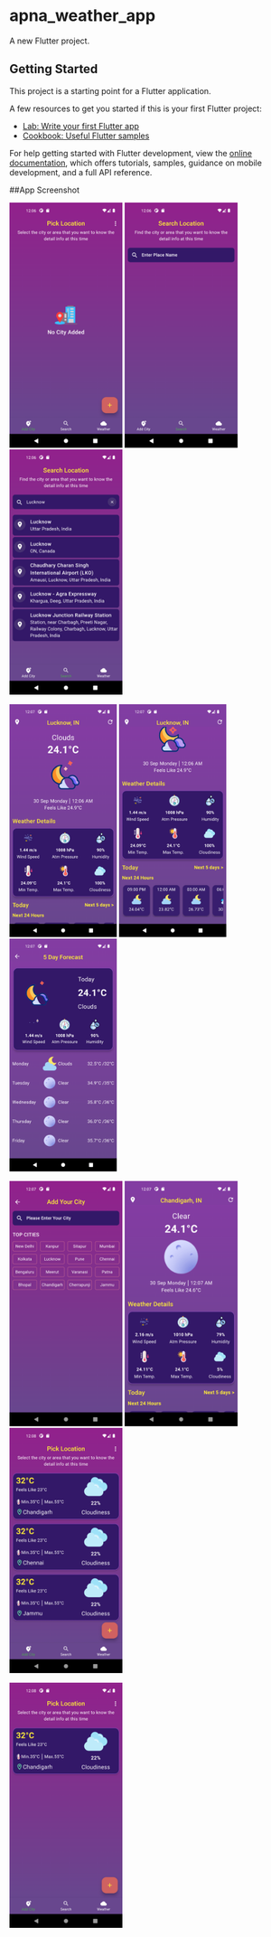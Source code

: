 # apna_weather_app

A new Flutter project.

## Getting Started

This project is a starting point for a Flutter application.

A few resources to get you started if this is your first Flutter project:

- [Lab: Write your first Flutter app](https://docs.flutter.dev/get-started/codelab)
- [Cookbook: Useful Flutter samples](https://docs.flutter.dev/cookbook)

For help getting started with Flutter development, view the
[online documentation](https://docs.flutter.dev/), which offers tutorials,
samples, guidance on mobile development, and a full API reference.

##App Screenshot
<p>
    <img src = 'assets/screenshot/s1.png' width=200>
    <img src = 'assets/screenshot/s2.png' width=200>
    <img src = 'assets/screenshot/s3.png' width=200>
</p>


<p>
    <img src = 'assets/screenshot/s4.png' width=190>
    <img src = 'assets/screenshot/s5.png' width=190>
    <img src = 'assets/screenshot/s6.png' width=190>
</p>


<p>
    <img src = 'assets/screenshot/s7.png' width=200>
    <img src = 'assets/screenshot/s8.png' width=200>
    <img src = 'assets/screenshot/s9.png' width=200>
</p>

<img src = 'assets/screenshot/s10.png' width=200>
